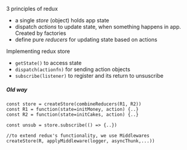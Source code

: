 3 principles of redux
- a single *store* (object) holds app state
- dispatch *actions* to update state, when something happens in app. Created by factories
- define pure *reducers* for updating state based on actions

Implementing redux store
- `getState()` to access state
- `dispatch(actionfn)` for sending action objects
- `subscribe(listener)` to register and its return to unsuscribe

##### Old way
```tsx
const store = createStore(combineReducers(R1, R2))
const R1 = function(state=initMoney, action) {..}
const R2 = function(state=initCakes, action) {..}

const unsub = store.subscribe(() => {..})

//to extend redux's functionality, we use Middlewares
createStore(R, applyMiddleware(logger, asyncThunk,...))
```

